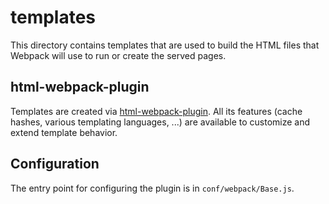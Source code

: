 # templates

This directory contains templates that are used to build the HTML 
files that Webpack will use to run or create the served pages.

## html-webpack-plugin

Templates are created via 
[html-webpack-plugin](https://github.com/ampedandwired/html-webpack-plugin). 
All its features (cache hashes, various templating languages, ...) 
are available to customize and extend template behavior.

## Configuration

The entry point for configuring the plugin is in `conf/webpack/Base.js`. 
